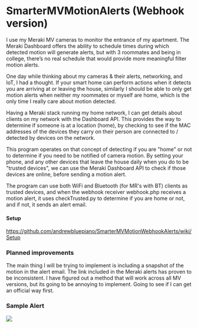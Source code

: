 # SmarterMVMotionAlerts (Webhook version)
I use my Meraki MV cameras to monitor the entrance of my apartment. The Meraki Dashboard offers the ability to schedule times during which detected motion will generate alerts, but with 3 roommates and being in college, there’s no real schedule that would provide more meaningful filter motion alerts. 

One day while thinking about my cameras & their alerts, networking, and IoT, I had a thought. If your smart home can perform actions when it detects you are arriving at or leaving the house, similarly I should be able to only get motion alerts when neither my roommates or myself are home, which is the only time I really care about motion detected.

Having a Meraki stack running my home network, I can get details about clients on my network with the Dashboard API. This provides the way to determine if someone is at a location (home), by checking to see if the MAC addresses of the devices they carry on their person are connected to / detected by devices on the network. 

This program operates on that concept of detecting if you are "home" or not to determine if you need to be notified of camera motion. By setting your phone, and any other devices that leave the house daily when you do to be "trusted devices", we can use the Meraki Dashboard API to check if those devices are online, before sending a motion alert.

The program can use both WiFi and Bluetooth (for MR's with BT) clients as trusted devices, and when the webhook receiver webhook.php receives a motion alert, it uses checkTrusted.py to determine if you are home or not, and if not, it sends an alert email.

#### Setup
https://github.com/andrewbluepiano/SmarterMVMotionWebhookAlerts/wiki/Setup

### Planned improvements
The main thing I will be trying to implement is including a snapshot of the motion in the alert email. The link included in the Meraki alerts has proven to be inconsistent. I have figured out a method that will work across all MV versions, but its going to be annoying to implement. Going to see if I can get an official way first.  

### Sample Alert
<img src="https://i.imgur.com/PJEXawP.png"  />
